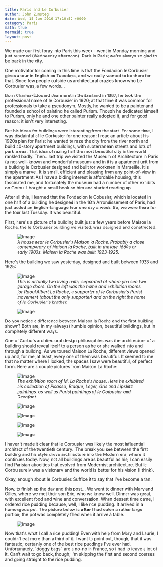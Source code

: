 ```yaml
---
title: Paris and Le Corbusier
author: John Zumsteg
date: Wed, 15 Jun 2016 17:10:52 +0000
category: Paris
math: true
mermaid: true
layout: post
---
```

We made our first foray into Paris this week - went in Monday morning and just returned (Wednesday afternoon). Paris is Paris; we're always so glad to be back in the city.

One motivator for coming in this time is that the Fondacion le Corbusier gives a tour in English on Tuesdays, and we really wanted to be there for that. Since few people outside us architectural crazies know who Le Corbusier was, a few words...

Born Charles-Édouard Jeanneret in Switzerland in 1887, he took the professional name of le Corbusier in 1920; at that time it was common for professionals to take a pseudonym. Mostly, he wanted to be a painter and founded a school of painting he called Purism. Though he dedicated himself to Purism, only he and one other painter really adopted it, and for good reason: it isn't very interesting.

But his ideas for buildings were interesting from the start. For some time, I was disdainful of le Corbusier for one reason: I read an article about his 1920s plan for Paris: he wanted to raze the city from the river north and build 40-story apartment buildings, with subterranean streets and lots of park areas. That idea of razing half the most beautiful city in the world rankled badly. Then...last trip we visited the Museum of Architecture in Paris (a not-well-known and wonderful museum) and in it is a apartment unit from a building le Corbusier designed and built for workmen in Marseille. It is simply a marvel. It is small, efficient and pleasing from any point-of-view in the apartment. As I have a biding interest in affordable housing, this fascinated me, and fortunately the museum had a number of other exhibits on Corbu. I bought a small book on him and started reading up.

After all this, I learned that the Fondacion le Cobusier, which is located in one half of a building he designed in the 16th Arrondissement of Paris, had just added an English-language tour one day a week. So, we were there for the tour last Tuesday. It was beautiful.

First, here's a picture of a building built just a few years before Maison la Roche, the le Corbusier building we visited, was designed and constructed:

<figure>
	<img class = "landscape" src="{{"/assets/images/2016/06/DSC00095.jpg" | prepend: site.baseurl  }}" alt="Image" />
	<figcaption><em>A house near le Corbusier's Maison la Roche. Probably a close contemporary of Maison la Roche, built in the late 1880s or early 1900s. Maison la Roche was built 1923-1925.</em></figcaption>
</figure>



Here's the building we saw yesterday, designed and built between 1923 and 1925:

<figure>
	<img class = "landscape" src="{{"/assets/images/2016/06/DSC00093.jpg" | prepend: site.baseurl  }}" alt="Image" />
	<figcaption><em>This is actually two living units, separated at where you see two garage doors. On the left was the home and exhibition rooms for Raoul Albert La Roche, a supporter of le Corbusier's Purist movement (about the only supporter) and on the right the home of le Corbusier's brother.</em></figcaption>
</figure>



<figure>
	<img class = "landscape" src="{{"/assets/images/2016/06/DSC00090.jpg" | prepend: site.baseurl  }}" alt="Image" />
	<figcaption></figcaption>
</figure>



Do you notice a difference between Maison la Roche and the first building shown? Both are, in my (always) humble opinion, beautiful buildings, but in completely different ways.

One of Corbu's architectural design philosophies was the architecture of a building should reveal itself to a person as he or she walked into and through a building. As we toured Maison La Roche, different views opened up and, for me, at least, every one of them was beautiful. It seemed to me that no matter where I looked, the spaces I saw were beautiful, of perfect form. Here are a couple pictures from Maison La Roche:

<figure>
	<img class = "landscape" src="{{"/assets/images/2016/06/DSC00070.jpg" | prepend: site.baseurl  }}" alt="Image" />
	<figcaption><em>The exhibition room of M. La Roche's house. Here he exhibited his collection of Picasso, Braque, Leger, Gris and Lipshitz paintings, as well as Purist paintings of le Corbusier and Ozenfant.</em></figcaption>
</figure>



<figure>
	<img class = "portrait" src="{{"/assets/images/2016/06/DSC00063.jpg" | prepend: site.baseurl  }}" alt="Image" />
	<figcaption></figcaption>
</figure>



<figure>
	<img class = "portrait" src="{{"/assets/images/2016/06/DSC00080.jpg" | prepend: site.baseurl  }}" alt="Image" />
	<figcaption></figcaption>
</figure>

<figure>
	<img class = "portrait" src="{{"/assets/images/2016/06/DSC00071.jpg" | prepend: site.baseurl  }}" alt="Image" />
	<figcaption></figcaption>
</figure>

<figure>
	<img class = "landscape" src="{{"/assets/images/2016/06/DSC00074.jpg" | prepend: site.baseurl  }}" alt="Image" />
	<figcaption></figcaption>
</figure>

I haven't made it clear that le Corbusier was likely the most influential architect of the twentieth century.  The break you see between the first building and his style drove architecture into the Modern era, where it continues today. Now, not all buildings are as beautiful as his; I can easily find Parisian atrocities that evolved from Modernist architecture. But le Corbu surely was a visionary and the world is better for his vision (I think).

Okay, enough about le Corbusier. Suffice it to say that I've become a fan.

Now, to finish up the day and this post... We went to dinner with Mary and Gilles, where we met their son Eric, who we know well. Dinner was great, with excellent food and wine and conversation. When dessert time came, I ordered rice pudding because, well, I like rice pudding. It arrived in a humongous pot. The picture below is <strong>after</strong> I had eaten a rather large portion; the pot was completely filled when it arrive á table.

<figure>
	<img class = "portrait" src="{{"/assets/images/2016/06/IMG_0780.jpg" | prepend: site.baseurl  }}" alt="Image" />
	<figcaption></figcaption>
</figure>



Now that's what I call a rice pudding! Even with help from Mary and Laurie, I couldn't eat more than a third of it. I want to point out, though, that it was fantastic; certainly one of the best rice puddings I've ever had. Unfortunately, "doggy bags" are a no-no in France, so I had to leave a lot of it. Can't wait to go back, though; I'm skipping the first and second courses and going straight to the rice pudding.
